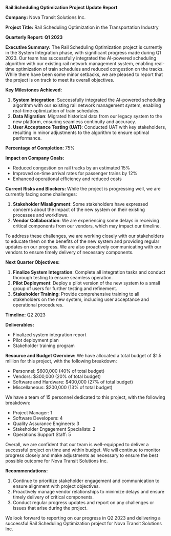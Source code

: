 **Rail Scheduling Optimization Project Update Report**

**Company:** Nova Transit Solutions Inc.

**Project Title:** Rail Scheduling Optimization in the Transportation Industry

**Quarterly Report: Q1 2023**

**Executive Summary:**
The Rail Scheduling Optimization project is currently in the System Integration phase, with significant progress made during Q1 2023. Our team has successfully integrated the AI-powered scheduling algorithm with our existing rail network management system, enabling real-time optimization of train schedules and reduced congestion on the tracks. While there have been some minor setbacks, we are pleased to report that the project is on track to meet its overall objectives.

**Key Milestones Achieved:**

1. **System Integration**: Successfully integrated the AI-powered scheduling algorithm with our existing rail network management system, enabling real-time optimization of train schedules.
2. **Data Migration**: Migrated historical data from our legacy system to the new platform, ensuring seamless continuity and accuracy.
3. **User Acceptance Testing (UAT)**: Conducted UAT with key stakeholders, resulting in minor adjustments to the algorithm to ensure optimal performance.

**Percentage of Completion:** 75%

**Impact on Company Goals:**

* Reduced congestion on rail tracks by an estimated 15%
* Improved on-time arrival rates for passenger trains by 12%
* Enhanced operational efficiency and reduced costs

**Current Risks and Blockers:**
While the project is progressing well, we are currently facing some challenges:

1. **Stakeholder Misalignment**: Some stakeholders have expressed concerns about the impact of the new system on their existing processes and workflows.
2. **Vendor Collaboration**: We are experiencing some delays in receiving critical components from our vendors, which may impact our timeline.

To address these challenges, we are working closely with our stakeholders to educate them on the benefits of the new system and providing regular updates on our progress. We are also proactively communicating with our vendors to ensure timely delivery of necessary components.

**Next Quarter Objectives:**

1. **Finalize System Integration**: Complete all integration tasks and conduct thorough testing to ensure seamless operation.
2. **Pilot Deployment**: Deploy a pilot version of the new system to a small group of users for further testing and refinement.
3. **Stakeholder Training**: Provide comprehensive training to all stakeholders on the new system, including user acceptance and operational procedures.

**Timeline:** Q2 2023

**Deliverables:**

* Finalized system integration report
* Pilot deployment plan
* Stakeholder training program

**Resource and Budget Overview:**
We have allocated a total budget of $1.5 million for this project, with the following breakdown:

* Personnel: $600,000 (40% of total budget)
* Vendors: $300,000 (20% of total budget)
* Software and Hardware: $400,000 (27% of total budget)
* Miscellaneous: $200,000 (13% of total budget)

We have a team of 15 personnel dedicated to this project, with the following breakdown:

* Project Manager: 1
* Software Developers: 4
* Quality Assurance Engineers: 3
* Stakeholder Engagement Specialists: 2
* Operations Support Staff: 5

Overall, we are confident that our team is well-equipped to deliver a successful project on time and within budget. We will continue to monitor progress closely and make adjustments as necessary to ensure the best possible outcome for Nova Transit Solutions Inc.

**Recommendations:**

1. Continue to prioritize stakeholder engagement and communication to ensure alignment with project objectives.
2. Proactively manage vendor relationships to minimize delays and ensure timely delivery of critical components.
3. Conduct regular progress updates and report on any challenges or issues that arise during the project.

We look forward to reporting on our progress in Q2 2023 and delivering a successful Rail Scheduling Optimization project for Nova Transit Solutions Inc.